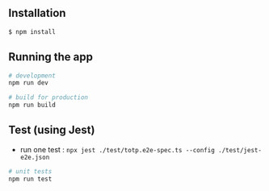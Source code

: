 ## Installation
```bash
$ npm install
```
## Running the app
```bash
# development
npm run dev

# build for production
npm run build
```
## Test (using Jest)
- run one test : `npx jest ./test/totp.e2e-spec.ts --config ./test/jest-e2e.json`
```bash
# unit tests
npm run test
```